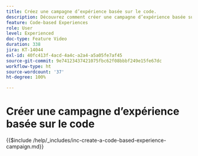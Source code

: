 ```yaml
---
title: Créez une campagne d’expérience basée sur le code.
description: Découvrez comment créer une campagne d’expérience basée sur le code pour étendre la personnalisation avec la prise en charge des méthodes de mise en œuvre côté serveur basées sur l’API ou le SDK pour s’intégrer de manière transparente aux environnements de développement.
feature: Code-based Experiences
role: User
level: Experienced
doc-type: Feature Video
duration: 338
jira: KT-14044
exl-id: 40fc413f-4acd-4a4c-a2a4-a5a05fe7af45
source-git-commit: 9e74123437421075fbc62f08bbbf249e15fe67dc
workflow-type: ht
source-wordcount: '37'
ht-degree: 100%

---
```


# Créer une campagne d’expérience basée sur le code

{{$include /help/_includes/inc-create-a-code-based-experience-campaign.md}}
